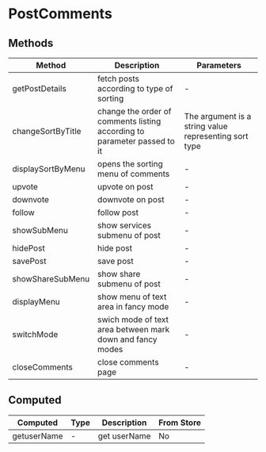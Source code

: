 # PostComments

## Methods

<!-- @vuese:PostComments:methods:start -->
|Method|Description|Parameters|
|---|---|---|
|getPostDetails|fetch posts according to type of sorting|-|
|changeSortByTitle|change the order of comments listing according to parameter passed to it|The argument is a string value representing sort type|
|displaySortByMenu|opens the sorting menu of comments|-|
|upvote|upvote on post|-|
|downvote|downvote on post|-|
|follow|follow post|-|
|showSubMenu|show services submenu of post|-|
|hidePost|hide post|-|
|savePost|save post|-|
|showShareSubMenu|show share submenu of post|-|
|displayMenu|show menu of text area in fancy mode|-|
|switchMode|swich mode of text area between mark down and fancy modes|-|
|closeComments|close comments page|-|

<!-- @vuese:PostComments:methods:end -->


## Computed

<!-- @vuese:PostComments:computed:start -->
|Computed|Type|Description|From Store|
|---|---|---|---|
|getuserName|-|get userName|No|

<!-- @vuese:PostComments:computed:end -->


